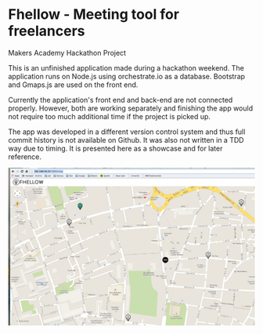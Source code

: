 Fhellow - Meeting tool for freelancers
=======

Makers Academy Hackathon Project

This is an unfinished application made during a hackathon weekend. The application runs on Node.js using orchestrate.io as a database. Bootstrap and Gmaps.js are used on the front end.

Currently the application's front end and back-end are not connected properly. However, both are working separately and finishing the app would not require too much additional time if the project is picked up.

The app was developed in a different version control system and thus full commit history is not available on Github. It was also not written in a TDD way due to timing. It is presented here as a showcase and for later reference.

![Fhellow Screenshot](/fhellow.png?raw=true "Fhellow")
